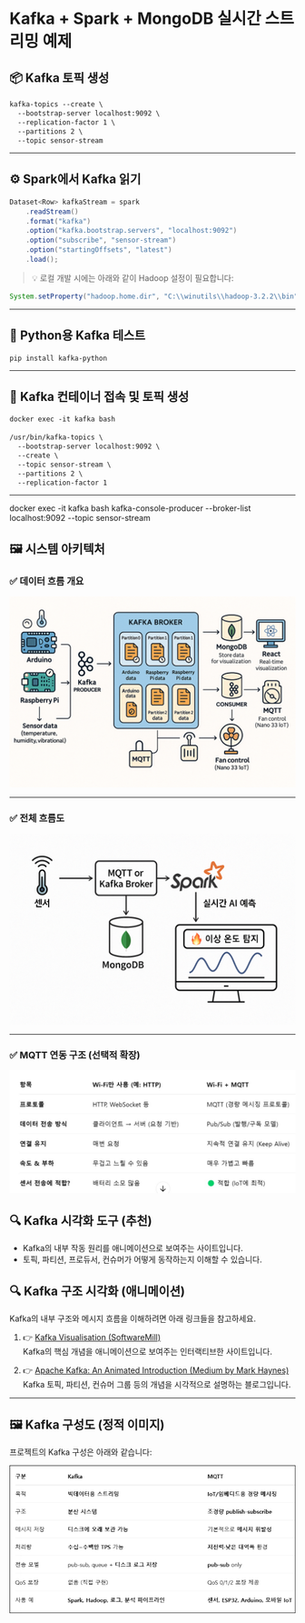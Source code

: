# Kafka + Spark + MongoDB 실시간 스트리밍 예제

## 📦 Kafka 토픽 생성

```
kafka-topics --create \
  --bootstrap-server localhost:9092 \
  --replication-factor 1 \
  --partitions 2 \
  --topic sensor-stream
```

---

## ⚙️ Spark에서 Kafka 읽기

```java
Dataset<Row> kafkaStream = spark
    .readStream()
    .format("kafka")
    .option("kafka.bootstrap.servers", "localhost:9092")
    .option("subscribe", "sensor-stream")
    .option("startingOffsets", "latest")
    .load();
```

> 💡 로컬 개발 시에는 아래와 같이 Hadoop 설정이 필요합니다:

```java
System.setProperty("hadoop.home.dir", "C:\\winutils\\hadoop-3.2.2\\bin");
```

---

## 🐍 Python용 Kafka 테스트

```
pip install kafka-python
```

---

## 🧪 Kafka 컨테이너 접속 및 토픽 생성

```
docker exec -it kafka bash

/usr/bin/kafka-topics \
  --bootstrap-server localhost:9092 \
  --create \
  --topic sensor-stream \
  --partitions 2 \
  --replication-factor 1
```

---

docker exec -it kafka bash
kafka-console-producer --broker-list localhost:9092 --topic sensor-stream


## 🖼 시스템 아키텍처

### ✅ 데이터 흐름 개요

![FLOW1](./FLOW1.png)

---

### ✅ 전체 흐름도

![FLOW2](./FLOW2.png)

---

### ✅ MQTT 연동 구조 (선택적 확장)

![MQTT](./MQTT.jpg)


## 🔍 Kafka 시각화 도구 (추천)

- Kafka의 내부 작동 원리를 애니메이션으로 보여주는 사이트입니다.
- 토픽, 파티션, 프로듀서, 컨슈머가 어떻게 동작하는지 이해할 수 있습니다.

## 🔍 Kafka 구조 시각화 (애니메이션)

Kafka의 내부 구조와 메시지 흐름을 이해하려면 아래 링크들을 참고하세요.

1. 👉 [Kafka Visualisation (SoftwareMill)](https://softwaremill.com/kafka-visualisation/)  
   Kafka의 핵심 개념을 애니메이션으로 보여주는 인터랙티브한 사이트입니다.

2. 👉 [Apache Kafka: An Animated Introduction (Medium by Mark Haynes)](https://medium.com/@mark-haynes/apache-kafka-an-animated-introduction-a553ca57a8a1)  
   Kafka 토픽, 파티션, 컨슈머 그룹 등의 개념을 시각적으로 설명하는 블로그입니다.

---

## 🖼️ Kafka 구성도 (정적 이미지)

프로젝트의 Kafka 구성은 아래와 같습니다:

![Kafka 구조도](./images/kafka_1.PNG)